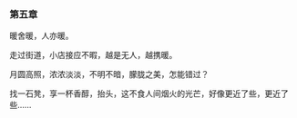### 第五章 

暖舍暖，人亦暖。 　　

走过街道，小店接应不暇，越是无人，越携暖。 　　

月圆高照，浓浓淡淡，不明不暗，朦胧之美，怎能错过？

找一石凳，享一杯香醇，抬头，这不食人间烟火的光芒，好像更近了些，更近了些......
